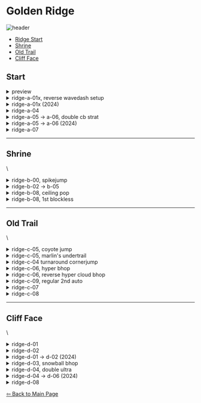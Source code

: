 # Golden Ridge
![header](https://github.com/koralreeef/cuedump-anypercent/blob/main/pngs/ch4header.png)
   - [Ridge Start](#start)
   - [Shrine](#shrine)
   - [Old Trail](#old-trail)
   - [Cliff Face](#cliff-face)
## Start
 <details>
      <summary>preview</summary>
 <img src="https://github.com/koralreeef/cuedump-anypercent/blob/main/images/4start1.webp" width="384" height="216"/>
 <img src="https://github.com/koralreeef/cuedump-anypercent/blob/main/images/4start2.webp" width="384" height="216"/>
 <img src="https://github.com/koralreeef/cuedump-anypercent/blob/main/images/4start3.webp" width="384" height="216"/>
 <img src="https://github.com/koralreeef/cuedump-anypercent/blob/main/images/4start4.webp" width="384" height="216"/>
 <img src="https://github.com/koralreeef/cuedump-anypercent/blob/main/images/4start5.webp" width="384" height="216"/>
 <img src="https://github.com/koralreeef/cuedump-anypercent/blob/main/images/4start6.webp" width="384" height="216"/>
 </details>

 <details>
      <summary>ridge-a-01x, reverse wavedash setup</summary>
      
   ![gif](https://github.com/koralreeef/cuedump-anypercent/blob/main/images/4start1.webp)
   \
   ![cue](https://github.com/koralreeef/cuedump-anypercent/blob/main/pngs/4start8.PNG)
   \
   Start a hyper bhop on the second platform and aim to bhop on the left side of this diamond. Once you bhop, hold jump and perform a cb with your 2nd jump button to set up a reverse wavedash ultra.
   \
   ![cue](https://github.com/koralreeef/cuedump-anypercent/blob/main/pngs/4start4.PNG)
   \
  Bhop twice on the water and grounded ultra; do the cutscene skip after this lifesaver in the background, full climbjump, and demohyper ultra out. land on the left side of the bhop platform to make the next room easier.
 </details>

 <details>
      <summary>ridge-a-01x (2024)</summary>
      
   ![gif](https://github.com/koralreeef/cuedump-anypercent/blob/main/images/4start5.webp)
   \
   ![cue](https://github.com/koralreeef/cuedump-anypercent/blob/main/pngs/4start1.PNG)
   \
   Very tight strat and probably reserved for top players/checkpoint runs. When climbing up to the platform, stay low to the ground and downright dash. Hold grab, dashjump on the cue to get the most speed from the ultra (make sure to hold it to not get a hyper), and immediately buffer two jump inputs. Buffer a downright dash when entering the next room and bhop. Once you glide or get stopped for a frame, downright again and bhop to get under the bubble in the next room. These three bhops are all feel and take a very long time to get consistent.
 </details>

  <details>
      <summary>ridge-a-04</summary>
      
   ![gif](https://github.com/koralreeef/cuedump-anypercent/blob/main/images/4start2.webp)
   \
   ![cue](https://github.com/koralreeef/cuedump-anypercent/blob/main/pngs/4start3.PNG)
   \
   Do a grounded ultra from the bubble and min jump after transition. When Madeline's body is halfway lined with the platform, demo. Extended super as soon as you land on the cloud to get the most height.
 </details>
 
  <details>
      <summary>ridge-a-05 -> a-06, double cb strat</summary>
      
   ![gif](https://github.com/koralreeef/cuedump-anypercent/blob/main/images/4start3slowmo.webp)
   \
   Really tricky to learn at first but these cues should help. Also recommended to hold grab the whole time. After transition, wavedash and bhop off the 1st platform.
   \
   ![cue](https://github.com/koralreeef/cuedump-anypercent/blob/main/pngs/4start5.PNG)
   \
   ![cue](https://github.com/koralreeef/cuedump-anypercent/blob/main/pngs/4start6.PNG)
   \
   You need to line up Madeline to the platforms before performing an extended super and a demohyper respectively. After the super, line yourself up then do an extended demohyper into a buffered upright dash. Hold jump and cb with 2nd jump button. During transition, let go of jump and cb after transition.
 </details>
 
 <details>
      <summary>ridge-a-05 -> a-06 (2024)</summary>
      
   ![gif](https://github.com/koralreeef/cuedump-anypercent/blob/main/images/4start6.webp)
   \
   ![cue](https://github.com/koralreeef/cuedump-anypercent/blob/main/pngs/4start2.PNG)
   \
   An alternate way to do this room more consistently, super off both platforms and demohyper and hold jump into the room. Cb and upright before the blue flag in the background.
   ![cue](https://github.com/koralreeef/cuedump-anypercent/blob/main/pngs/4start9.PNG)
   \
   Let go of jump after the red line and steer madeline left to land smoothly.
 </details>

  <details>
      <summary>ridge-a-07</summary>
      
   ![gif](https://github.com/koralreeef/cuedump-anypercent/blob/main/images/4start4.webp)
   \
   ![cue](https://github.com/koralreeef/cuedump-anypercent/blob/main/pngs/4start7.png)
   \
   After jumping from the bubble downdiag, go neutral until the peak of your jump then wavedash, buffer upright, and cb. You can also hold right without needing to go neutral, whichever works for you.
 </details>
 
 ----
 ## Shrine
 \

 <details>
      <summary>ridge-b-00, spikejump</summary>
      
   ![gif](https://github.com/koralreeef/cuedump-anypercent/blob/main/images/shrine1.webp)
   \
   ![cue](https://github.com/koralreeef/cuedump-anypercent/blob/main/pngs/shrine3.PNG)
   \
   Wallkick at this line and hold jump and you'll get the spikejump everytime.
 </details>
 
 <details>
      <summary>ridge-b-02 -> b-05</summary>
      
   ![gif](https://github.com/koralreeef/cuedump-anypercent/blob/main/images/shrine2.webp)
   \
   ![cue](https://github.com/koralreeef/cuedump-anypercent/blob/main/pngs/shrine4.PNG)
   \
   For grabbing the left side of the wall during this room, do both wallbounces very late. You want to get the wallbounce right when you get halfway past this corner, and the other wallbounce should line up.
 </details>
 
 <details>
      <summary>ridge-b-08, ceiling pop</summary>
      
   ![gif](https://github.com/koralreeef/cuedump-anypercent/blob/main/images/shrine3.webp)
   \
   ![cue](https://github.com/koralreeef/cuedump-anypercent/blob/main/pngs/shrine5.png)
   \
   Fulljump when Madeline is covering the diamond in the background, then hold left after passing the other top right diamond corner. 
   \
   ![cue](https://github.com/koralreeef/cuedump-anypercent/blob/main/pngs/shrine6.png)
   \
   If you have trouble getting muscle memory for cpop, here's a cue for a general reference of when to dash.
 </details>
 
<details>
      <summary>ridge-b-08, 1st blockless</summary>
      
   ![gif](https://github.com/koralreeef/cuedump-anypercent/blob/main/images/shrine.webp)
   \
   ![cue](https://github.com/koralreeef/cuedump-anypercent/blob/main/pngs/shrine1.PNG)
   \
   To have a consistent position, start from the corner before the platform. Downright into a grounded ultra, and aim to coyote jump at the listed cue.
   \
   ![cue](https://github.com/koralreeef/cuedump-anypercent/blob/main/pngs/shrine2.PNG)
   \
   Aim to upright demo near the middle of the branch and turnaround climbjump afterwards. This cue is more finnicky since it'll depend on your coyote jump position.
</details>

 ----
 ## Old Trail
 \

 <details>
      <summary>ridge-c-05, coyote jump</summary>
      
   ![gif](https://github.com/koralreeef/cuedump-anypercent/blob/main/images/trail1.webp)
   \
   ![cue](https://github.com/koralreeef/cuedump-anypercent/blob/main/pngs/trail1.PNG)
   \
   Hold jump on the reverse hyper until transition and hold right the entire time, and aim to do your coyote jump around here.
 </details>
 
 <details>
      <summary>ridge-c-05, marlin's undertrail</summary>
      
   ![gif](https://github.com/koralreeef/cuedump-anypercent/blob/main/images/oldtrail1.webp)
   \
   ![cue](https://github.com/koralreeef/cuedump-anypercent/blob/main/pngs/oldtrail1.PNG)
   Very intuitive way to do undertrail but takes a 0.2s hit in terms of speed. Climb into the corner, climbjump right and immediately hold left. Climbjump right again and after passing the next pillar, jump to wallkick off of the pillar and finish the room. Make sure to fulljump on both of these climbjumps.
 </details>

 <details>
      <summary>ridge-c-04 turnaround cornerjump</summary>
      
   ![gif](https://github.com/koralreeef/cuedump-anypercent/blob/main/images/oldtrail2.webp)
   \
   ![cue](https://github.com/koralreeef/cuedump-anypercent/blob/main/pngs/oldtrail2.PNG)
   Neutral on transition, follow the movement in the gif and aim for the diamond to line up the upright demo.
 </details>

 <details>
      <summary>ridge-c-06, hyper bhop</summary>
      
   ![gif](https://github.com/koralreeef/cuedump-anypercent/blob/main/images/trail2.webp)
   \
   I find it easiest to setup this bhop with a neutral wallbounce from the previous screen, then another neutral wallbounce on the autoscroller block. Neutral wallkick and tap right lightly for at least 2 frames to land on the leftmost part of the block.
 </details>

 <details>
      <summary>ridge-c-06, reverse hyper cloud bhop</summary>
      
   ![gif](https://github.com/koralreeef/cuedump-anypercent/blob/main/images/oldtrail3.webp)
   \
   Becomes a very difficult room with this strat set, but can be more managable with these cues. Neutral wallbounce into the room, right dash onto the cloud and start a left dash. For keyboard players: start the left dash while holding right. Let go of left, and jump twice immediately to hyper bhop to the grab block.
   \
   ![cue](https://github.com/koralreeef/cuedump-anypercent/blob/main/pngs/oldtrail3.PNG)
   Wallbounce in between the blue lines and start the turnaround after passing the red line. These can be visualized by the edge of the grab block and the hole in the bg texture, respectively. After dashing left with the bubble, stay neutral to tap jump off the spiked block, upleft demo immediately and wallkick. 
 </details>

 <details>
      <summary>ridge-c-09, regular 2nd auto</summary>
      
   ![gif](https://github.com/koralreeef/cuedump-anypercent/blob/main/images/trail3.webp)
   \
   ![cue](https://cdn.discordapp.com/attachments/293555577991200770/776222446935605248/trail2.PNG)
   \
   Do your extended hyper > ultra when the autoscroller block reaches this cue in the bg. Make sure you crouchjump and not buffer the jump.
   \
   ![cue](https://cdn.discordapp.com/attachments/293555577991200770/776237195602034738/unknown.png)
   \
   Have Madeline's right foot be on the platform before starting the extended hyper to be consistent.
 </details>
 
  <details>
      <summary>ridge-c-07</summary>
      
   ![gif](https://github.com/koralreeef/cuedump-anypercent/blob/main/images/oldtrail4.webp)
   \
   Neutral on transition and hyper bhop to the wall. Neutral twice and climbjump for chances at cbs. Try to be climbjumping around the snowy edges of the blocks for higher chances at a cb.
 </details> 

 <details>
      <summary>ridge-c-08</summary>
      
   ![gif](https://github.com/koralreeef/cuedump-anypercent/blob/main/images/trail4.webp)
   \
   On entrance, do a wavedash and get 3 climbjumps to make the wind cycle and get to the bubble. Buffer both the bubble upleft and the updash and drift into the wall and climbjump. If you buffered both bubble dashes, you shouldn't ever die to the spikes before the 2nd bubble. 
 </details> 

  ----
 ## Cliff Face
 \

  <details>
      <summary>ridge-d-01</summary>
      
   ![gif](https://github.com/koralreeef/cuedump-anypercent/blob/main/images/face1.webp)
   \
   ![cue](https://github.com/koralreeef/cuedump-anypercent/blob/main/images/face1.PNG)
   \
   Extend the super as much as possible, then hold jump and upright dash cb after passing this tree branch.
 </details>
 
  <details>
      <summary>ridge-d-02</summary>
      
   ![gif](https://github.com/koralreeef/cuedump-anypercent/blob/main/images/face2.webp)
   \
   ![cue](https://github.com/koralreeef/cuedump-anypercent/blob/main/images/face2.PNG)
   \
   Right dash off the autoscroller block, and jump + upright anytime after this line.
   \
   ![cue](https://github.com/koralreeef/cuedump-anypercent/blob/main/images/face3.PNG)
   \
   When Madeline passes this line, jump + downright dash at almost the same time to get to the bubble. Make sure to hold grab while doing the jump.
 </details>

  <details>
      <summary>ridge-d-01 -> d-02 (2024)</summary>
      
   ![gif](https://github.com/koralreeef/cuedump-anypercent/blob/main/images/cliffface1.webp)
   \
   Follow the movement in d-01 to have a dash while climbing up the wall to d-02.
   \
   ![cue](https://github.com/koralreeef/cuedump-anypercent/blob/main/images/cliffface1a.PNG)
   \
   Super and hold jump into transition. At the cue, downright dash and hold downright. 
   \
   ![cue](https://github.com/koralreeef/cuedump-anypercent/blob/main/images/cliffface1b.PNG)
   \
   After making it to the cloud, jump and immediately dash up to avoid the bubble. Get into the topleft corner and wait until passing the cue to let go of the block (make sure to not scrape against the block itself by holding left). You can decide whether to back out after getting into the bubble by seeing how far madeline is pushed past the bubble when getting into it. 
 </details>

  <details>
      <summary>ridge-d-03, snowball bhop</summary>
      
   ![gif](https://github.com/koralreeef/cuedump-anypercent/blob/main/images/face3.webp)
   \
   ![cue](https://github.com/koralreeef/cuedump-anypercent/blob/main/images/face4.PNG)
   \
   Start a hyper in the previous room, buffer jump, right dash after this flower on the ground, and hyper bhop. Don't shorten the hyper bhop too much otherwise you die. This cue also works for the grounded ultra, just do a hyper bhop from previous screen and min jump.
 </details>

 <details>
      <summary>ridge-d-04, double ultra</summary>
      
   ![gif](https://github.com/koralreeef/cuedump-anypercent/blob/main/images/face4.webp)
   \
   ![cue](https://github.com/koralreeef/cuedump-anypercent/blob/main/images/face5.PNG)
   \
   After doing a right bubble dash, go neutral until you land on the ground, then hyper bhop and ultra, ultra. You want to coyote jump under this pillar to avoid being bonked and to also land cleanly on the platform directly under the bubble.
 </details>

 <details>
      <summary>ridge-d-04 -> d-06 (2024)</summary>
      
   ![gif](https://github.com/koralreeef/cuedump-anypercent/blob/main/images/cliffface2.webp)
   \
   ![cue](https://github.com/koralreeef/cuedump-anypercent/blob/main/images/cliffface2a.PNG)
   \
   Wavedash after exiting the bubble and wavedash again. Aim for this spot when coyote jumping and start an ultra before the transition.
   \
   ![cue](https://github.com/koralreeef/cuedump-anypercent/blob/main/images/cliffface2b.PNG)
   \
   Aim for another coyote jump around here to get the distance for the snowball super.
   \
   ![cue](https://github.com/koralreeef/cuedump-anypercent/blob/main/images/cliffface2c.PNG)
   \
   Grounded ultra in, go neutral for a bit to not miss the platform when wavedashing, and start the super off the tiny platform past the blue line.
   \
   ![cue](https://github.com/koralreeef/cuedump-anypercent/blob/main/images/cliffface2d.PNG)
   \
   To manage the second snowball's height, upright below these bg textures.
 </details>

  <details>
      <summary>ridge-d-08</summary>
      
   ![gif](https://github.com/koralreeef/cuedump-anypercent/blob/main/images/face5.webp)
   \
   ![cue](https://github.com/koralreeef/cuedump-anypercent/blob/main/images/face6.PNG)
   \
   Hold jump after doing the reverse wavedash from the bubble and ultra at anytime while above this cue. It can be also easier to think of the bubble as just another dash.
 </details>

[⇦ Back to Main Page](https://github.com/koralreeef/anypercent-cuecollection)
